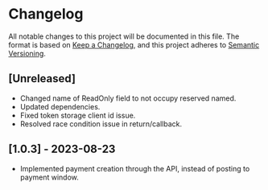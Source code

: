 # Changelog
All notable changes to this project will be documented in this file.
The format is based on [Keep a Changelog](https://keepachangelog.com/en/1.0.0/),
and this project adheres to [Semantic Versioning](https://semver.org/spec/v2.0.0.html).

## [Unreleased]
- Changed name of ReadOnly field to not occupy reserved named.
- Updated dependencies.
- Fixed token storage client id issue.
- Resolved race condition issue in return/callback.

## [1.0.3] - 2023-08-23
- Implemented payment creation through the API, instead of posting to payment window.